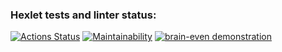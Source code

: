 ### Hexlet tests and linter status:
[![Actions Status](https://github.com/ikhanter/python-project-49/workflows/hexlet-check/badge.svg)](https://github.com/ikhanter/python-project-49/actions)
[![Maintainability](https://api.codeclimate.com/v1/badges/264d99eef6658306b341/maintainability)](https://codeclimate.com/github/ikhanter/python-project-49/maintainability)
[![brain-even demonstration](https://asciinema.org/a/SqlkymzIVuVqyxbdyympYCvrr.png)](https://asciinema.org/a/SqlkymzIVuVqyxbdyympYCvrr)
